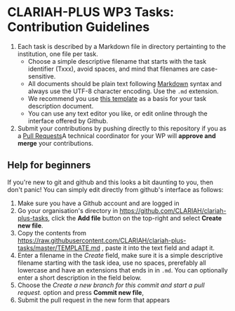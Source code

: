 # CLARIAH-PLUS WP3 Tasks: Contribution Guidelines

1. Each task is described by a Markdown file in directory pertainting to the institution, one file per task.
    - Choose a simple descriptive filename that starts with the task identifier (Txxx), avoid spaces, and mind that filenames are case-sensitive.
    - All documents should be plain text following [Markdown](https://guides.github.com/features/mastering-markdown/) syntax and always use the UTF-8 character encoding. Use the ``.md`` extension.
    - We recommend you use [this template](TEMPLATE.md) as a basis for your task description document.
    - You can use any text editor you like, or edit online through the interface offered by Github.
3. Submit your contributions by pushing directly to this repository if you  as a [Pull Requests](https://docs.github.com/en/desktop/contributing-and-collaborating-using-github-desktop/creating-an-issue-or-pull-request)A technical coordinator for your WP will **approve and merge** your contributions.

## Help for beginners

If you're new to git and github and this looks a bit daunting to you, then don't panic! You can simply edit directly from github's interface as follows:

1. Make sure you have a Github account and are logged in
2. Go your organisation's directory in https://github.com/CLARIAH/clariah-plus-tasks, click the **Add file** button on the top-right and select **Create new file**.
3. Copy the contents from https://raw.githubusercontent.com/CLARIAH/clariah-plus-tasks/master/TEMPLATE.md , paste it into the text field and adapt it.
4. Enter a filename in the *Create* field, make sure it is a simple descriptive filename starting with the task idea, use no spaces, prerefably all lowercase and have an extensions that ends in in ``.md``. You
   can optionally enter a short description in the field below.
5. Choose the *Create a new branch for this commit and start a pull request.* option and press **Commit new file**,
6. Submit the pull request in the new form that appears


